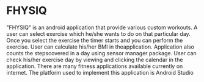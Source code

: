 # FHYSIQ

"FHYSIQ" is an android application that provide various custom workouts. A user can select exercise which he/she wants to do on that particular day. Once you select the exercise the timer starts and you can perform the exercise. User can calculate his/her BMI in theapplication. Application also counts the stepscovered in a day using sensor manager package. User can check his/her exercise day by viewing and clicking the calendar in the application. There are many fitness applications available currently on internet. The platform used to implement this application is Android Studio
